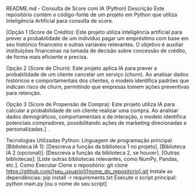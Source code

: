 README.md - 
Consulta de Score com IA (Python)
Descrição
Este repositório contém o código-fonte de um projeto em Python que utiliza Inteligência Artificial para consulta de score. 

[Opção 1 (Score de Crédito):
Este projeto utiliza inteligência artificial para prever a probabilidade de um indivíduo pagar um empréstimo com base em seu histórico financeiro e outras variáveis relevantes. O objetivo é auxiliar instituições financeiras na tomada de decisão sobre concessão de crédito, de forma mais eficiente e precisa.

Opção 2 (Score de Churn):
Este projeto aplica IA para prever a probabilidade de um cliente cancelar um serviço (churn). Ao analisar dados históricos e comportamentais dos clientes, o modelo identifica padrões que indicam risco de churn, permitindo que empresas tomem ações preventivas para retenção.

Opção 3 (Score de Propensão de Compra):
Este projeto utiliza IA para calcular a probabilidade de um cliente realizar uma compra. Ao analisar dados demográficos, comportamentais e de interação, o modelo identifica potenciais compradores, possibilitando ações de marketing direcionadas e personalizadas.] .

Tecnologias Utilizadas
Python: Linguagem de programação principal.
[Biblioteca IA 1]: [Descreva a função da biblioteca 1 no projeto].
[Biblioteca IA 2 (opcional)]: [Descreva a função da biblioteca 2, se houver].
[Outras bibliotecas]: [Liste outras bibliotecas relevantes, como NumPy, Pandas, etc.].
Como Executar
Clone o repositório: git clone https://github.com/[seu_usuario]/[nome_do_repositorio].git
Instale as dependências: pip install -r requirements.txt
Execute o script principal: python main.py [ou o nome do seu script]
